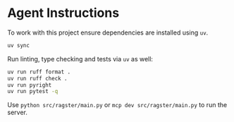# Agent Instructions

To work with this project ensure dependencies are installed using `uv`.

```bash
uv sync
```

Run linting, type checking and tests via `uv` as well:

```bash
uv run ruff format .
uv run ruff check .
uv run pyright
uv run pytest -q
```

Use `python src/ragster/main.py` or `mcp dev src/ragster/main.py` to run the server.
